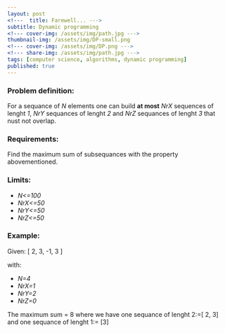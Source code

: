 ```yaml
---
layout: post
<!---  title: Farewell... --->
subtitle: Dynamic programming
<!--- cover-img: /assets/img/path.jpg --->
thumbnail-img: /assets/img/DP-small.png
<!--- cover-img: /assets/img/DP.png --->
<!--- share-img: /assets/img/path.jpg --->
tags: [computer science, algorithms, dynamic programming]
published: true
---
```


<!--- ![Painting](/assets/img/watercolor-drawing.jpg) --->


### Problem definition:

For a sequance of *N* elements one can build **at most** *NrX* sequences of lenght *1*, *NrY* sequances of lenght *2* and *NrZ* sequances of lenght *3* that nust not overlap.

### Requirements:

Find the maximum sum of subsequances with the property abovementioned.

### Limits:

* *N<=100*
* *NrX<=50*
* *NrY<=50*
* *NrZ<=50*

### Example:

Given: [ 2, 3, -1, 3 ]

with:

* *N=4*
* *NrX=1*
* *NrY=2*
* *NrZ=0*

The maximum sum = 8 where we have one sequance of lenght 2:=[ 2, 3] and one sequance of lenght 1:= [3]
